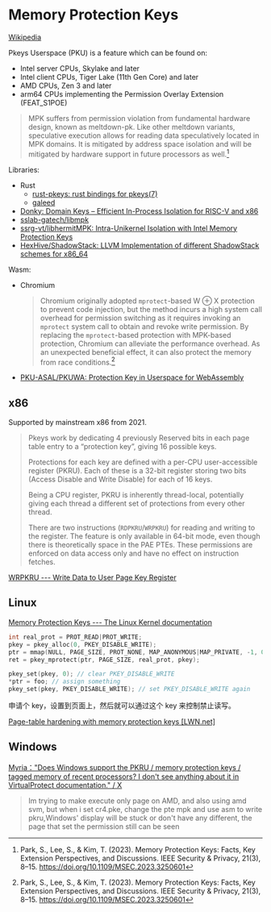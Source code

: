 # Memory Protection Keys
[Wikipedia](https://en.wikipedia.org/wiki/Memory_protection#Protection_keys)

Pkeys Userspace (PKU) is a feature which can be found on:
- Intel server CPUs, Skylake and later
- Intel client CPUs, Tiger Lake (11th Gen Core) and later
- AMD CPUs, Zen 3 and later
- arm64 CPUs implementing the Permission Overlay Extension (FEAT_S1POE)

> MPK suffers from permission violation from fundamental hardware design, known as meltdown-pk. Like other meltdown variants, speculative execution allows for reading data speculatively located in MPK domains. It is mitigated by address space isolation and will be mitigated by hardware support in future processors as well.[^parkMemoryProtectionKeys2023]

Libraries:
- Rust
  - [rust-pkeys: rust bindings for pkeys(7)](https://github.com/mmisono/rust-pkeys)
  - [galeed](https://github.com/mit-ll/galeed)
- [Donky: Domain Keys – Efficient In-Process Isolation for RISC-V and x86](https://github.com/IAIK/Donky)
- [sslab-gatech/libmpk](https://github.com/sslab-gatech/libmpk)
- [ssrg-vt/libhermitMPK: Intra-Unikernel Isolation with Intel Memory Protection Keys](https://github.com/ssrg-vt/libhermitMPK)
- [HexHive/ShadowStack: LLVM Implementation of different ShadowStack schemes for x86\_64](https://github.com/HexHive/ShadowStack)

Wasm:
- Chromium

  > Chromium originally adopted `mprotect`-based W ⊕ X protection to prevent code injection, but the method incurs a high system call overhead for permission switching as it requires invoking an `mprotect` system call to obtain and revoke write permission. By replacing the `mprotect`-based protection with MPK-based protection, Chromium can alleviate the performance overhead. As an unexpected beneficial effect, it can also protect the memory from race conditions.[^parkMemoryProtectionKeys2023]

- [PKU-ASAL/PKUWA: Protection Key in Userspace for WebAssembly](https://github.com/PKU-ASAL/PKUWA)

## x86
Supported by mainstream x86 from 2021.

> Pkeys work by dedicating 4 previously Reserved bits in each page table entry to a “protection key”, giving 16 possible keys.
> 
> Protections for each key are defined with a per-CPU user-accessible register (PKRU). Each of these is a 32-bit register storing two bits (Access Disable and Write Disable) for each of 16 keys.
> 
> Being a CPU register, PKRU is inherently thread-local, potentially giving each thread a different set of protections from every other thread.
> 
> There are two instructions (`RDPKRU`/`WRPKRU`) for reading and writing to the register. The feature is only available in 64-bit mode, even though there is theoretically space in the PAE PTEs. These permissions are enforced on data access only and have no effect on instruction fetches.

[WRPKRU --- Write Data to User Page Key Register](https://www.felixcloutier.com/x86/wrpkru)

## Linux
[Memory Protection Keys --- The Linux Kernel documentation](https://docs.kernel.org/core-api/protection-keys.html)
```c
int real_prot = PROT_READ|PROT_WRITE;
pkey = pkey_alloc(0, PKEY_DISABLE_WRITE);
ptr = mmap(NULL, PAGE_SIZE, PROT_NONE, MAP_ANONYMOUS|MAP_PRIVATE, -1, 0);
ret = pkey_mprotect(ptr, PAGE_SIZE, real_prot, pkey);
```
```c
pkey_set(pkey, 0); // clear PKEY_DISABLE_WRITE
*ptr = foo; // assign something
pkey_set(pkey, PKEY_DISABLE_WRITE); // set PKEY_DISABLE_WRITE again
```
申请个 key，设置到页面上，然后就可以通过这个 key 来控制禁止读写。

[Page-table hardening with memory protection keys \[LWN.net\]](https://lwn.net/SubscriberLink/1004029/cfef7018513ca3ac/)

## Windows
[Myria："Does Windows support the PKRU / memory protection keys / tagged memory of recent processors? I don't see anything about it in VirtualProtect documentation." / X](https://x.com/Myriachan/status/1410085659608449027)
> Im trying to make execute only page on AMD, and also using amd svm, but when i set cr4.pke, change the pte mpk and use asm to write pkru,Windows' display will be stuck or  don't have any different, the page that set the permission still can be seen


[^parkMemoryProtectionKeys2023]: Park, S., Lee, S., & Kim, T. (2023). Memory Protection Keys: Facts, Key Extension Perspectives, and Discussions. IEEE Security & Privacy, 21(3), 8–15. https://doi.org/10.1109/MSEC.2023.3250601
